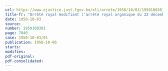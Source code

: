 ```yaml
---
url: https://www.ejustice.just.fgov.be/eli/arrete/1950/10/03/1950100301/justel
title-fr: "Arrêté royal modifiant l'arrêté royal organique du 22 décembre 1938 pris en application de la loi du 10 juin 1937 qui étend les allocations familiales aux travailleurs non-salariés"
date: 1950-10-03
source:
number: 1950100301
page: 7040
case: 1950-10-03/01
publication: 1950-10-06
starts:
modifies:
pdf-original:
pdf-consolidated:
---
```


